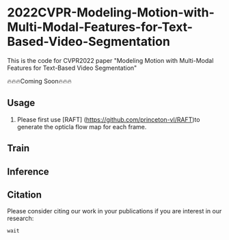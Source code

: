 # 2022CVPR-Modeling-Motion-with-Multi-Modal-Features-for-Text-Based-Video-Segmentation
This is the code for CVPR2022 paper "Modeling Motion with Multi-Modal Features for Text-Based Video Segmentation"

🔥🔥🔥Coming Soon🔥🔥🔥
## Usage
1. Please first use [RAFT] (https://github.com/princeton-vl/RAFT)to generate the opticla flow map for each frame.

## Train

## Inference
 
 
## Citation
Please consider citing our work in your publications if you are interest in our research:
```
wait
```

